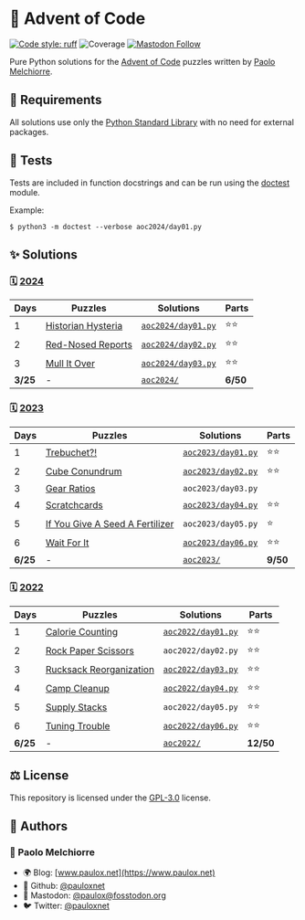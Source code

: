 # 🌠 Advent of Code

[![Code style: ruff](https://img.shields.io/badge/code%20style-ruff-000000.svg)](https://github.com/astral-sh/ruff)
![Coverage](https://img.shields.io/badge/coverage-100%25-success)
[![Mastodon Follow](https://img.shields.io/mastodon/follow/000129461?domain=https%3A%2F%2Ffosstodon.org)](https://fosstodon.org/@paulox)

Pure Python solutions for the [Advent of Code](https://adventofcode.com/) puzzles written by [Paolo Melchiorre](https://github.com/pauloxnet/).

## 🧩 Requirements

All solutions use only the [Python Standard Library](https://docs.python.org/3/library/index.html) with no need for external packages.

## 🔬 Tests

Tests are included in function docstrings and can be run using the [doctest](https://docs.python.org/3/library/doctest.html) module.

Example:

```shell
$ python3 -m doctest --verbose aoc2024/day01.py
```

## ✨ Solutions

### 🗓️ [2024](https://adventofcode.com/2024)

| Days     | Puzzles                                                   | Solutions                               | Parts    |
| -------- | --------------------------------------------------------- | --------------------------------------- | -------- |
| 1        | [Historian Hysteria](https://adventofcode.com/2024/day/1) | [`aoc2024/day01.py`](/aoc2024/day01.py) | ⭐⭐     |
| 2        | [Red-Nosed Reports](https://adventofcode.com/2024/day/2)  | [`aoc2024/day02.py`](/aoc2024/day02.py) | ⭐⭐     |
| 3        | [Mull It Over](https://adventofcode.com/2024/day/3)       | [`aoc2024/day03.py`](/aoc2024/day03.py) | ⭐⭐     |
| **3/25** | -                                                         | [`aoc2024/`](/aoc2024/)                 | **6/50** |

### 🗓️ [2023](https://adventofcode.com/2023)

| Days     | Puzzles                                                                | Solutions                               | Parts    |
| -------- | ---------------------------------------------------------------------- | --------------------------------------- | -------- |
| 1        | [Trebuchet?!](https://adventofcode.com/2023/day/1)                     | [`aoc2023/day01.py`](/aoc2023/day01.py) | ⭐⭐     |
| 2        | [Cube Conundrum](https://adventofcode.com/2023/day/2)                  | [`aoc2023/day02.py`](/aoc2023/day02.py) | ⭐⭐     |
| 3        | [Gear Ratios](https://adventofcode.com/2023/day/3)                     | `aoc2023/day03.py`                      |          |
| 4        | [Scratchcards](https://adventofcode.com/2023/day/4)                    | [`aoc2023/day04.py`](/aoc2023/day04.py) | ⭐⭐     |
| 5        | [If You Give A Seed A Fertilizer](https://adventofcode.com/2023/day/5) | `aoc2023/day05.py`                      | ⭐       |
| 6        | [Wait For It](https://adventofcode.com/2023/day/6)                     | [`aoc2023/day06.py`](/aoc2023/day06.py) | ⭐⭐     |
| **6/25** | -                                                                      | [`aoc2023/`](/aoc2023/)                 | **9/50** |

### 🗓️ [2022](https://adventofcode.com/2022)

| Days     | Puzzles                                                        | Solutions                               | Parts     |
| -------- | -------------------------------------------------------------- | --------------------------------------- | --------- |
| 1        | [Calorie Counting](https://adventofcode.com/2022/day/1)        | [`aoc2022/day01.py`](/aoc2022/day01.py) | ⭐⭐      |
| 2        | [Rock Paper Scissors](https://adventofcode.com/2022/day/2)     | `aoc2022/day02.py`                      | ⭐⭐      |
| 3        | [Rucksack Reorganization](https://adventofcode.com/2022/day/3) | [`aoc2022/day03.py`](/aoc2022/day03.py) | ⭐⭐      |
| 4        | [Camp Cleanup](https://adventofcode.com/2022/day/4)            | [`aoc2022/day04.py`](/aoc2022/day04.py) | ⭐⭐      |
| 5        | [Supply Stacks](https://adventofcode.com/2022/day/5)           | `aoc2022/day05.py`                      | ⭐⭐      |
| 6        | [Tuning Trouble](https://adventofcode.com/2022/day/6)          | [`aoc2022/day06.py`](/aoc2022/day06.py) | ⭐⭐      |
| **6/25** | -                                                              | [`aoc2022/`](/aoc2022/)                 | **12/50** |

## ⚖️ License

This repository is licensed under the [GPL-3.0](/LICENSE.md) license.

## 👥 Authors

### 👤 Paolo Melchiorre

-   🌍 Blog: [www.paulox.net](https://www.paulox.net)
-   🐙 Github: [@pauloxnet](https://github.com/pauloxnet)
-   🦣 Mastodon: [@paulox@fosstodon.org](https://fosstodon.org/@paulox)
-   🐦️ Twitter: [@pauloxnet](https://twitter.com/pauloxnet)
